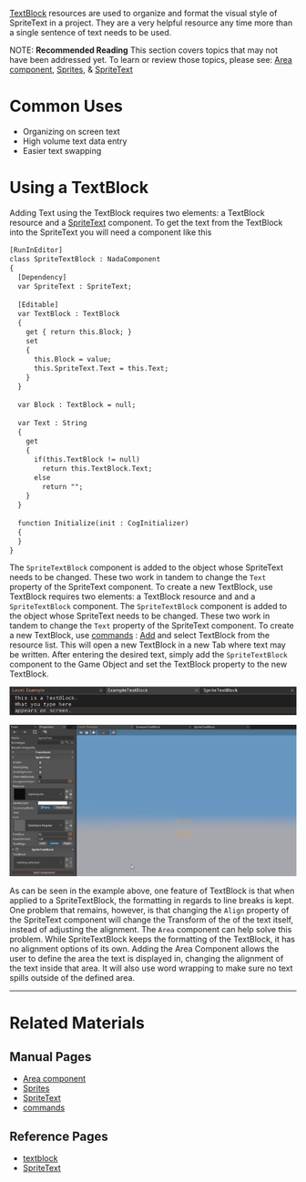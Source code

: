[TextBlock](https://github.com/ZilchEngine/ZilchDocs/blob/master/code_reference/class_reference/textblock.markdown) resources are used to organize and format the visual style of SpriteText in a project. They are a very helpful resource any time more than a single sentence of text needs to be used.

NOTE: **Recommended Reading**  This section covers topics that may not have been addressed yet. To learn or review those topics, please see: [Area component](https://github.com/ZilchEngine/ZilchDocs/blob/master/zilch_editor_documentation/zeromanual/graphics/sprites/area.markdown), [Sprites](https://github.com/ZilchEngine/ZilchDocs/blob/master/zilch_editor_documentation/zeromanual/graphics/sprites.markdown), & [SpriteText](https://github.com/ZilchEngine/ZilchDocs/blob/master/zilch_editor_documentation/zeromanual/graphics/sprites/spritetext.markdown)

 # Common Uses

 - Organizing on screen text
 - High volume text data entry
 - Easier text swapping

 # Using a TextBlock
Adding Text using the TextBlock requires two elements: a TextBlock resource and a [SpriteText](https://github.com/ZilchEngine/ZilchDocs/blob/master/code_reference/class_reference/spritetext.markdown) component. To get the text from the TextBlock into the SpriteText you will need a component like this

```lang=csharp
[RunInEditor]
class SpriteTextBlock : NadaComponent
{
  [Dependency]
  var SpriteText : SpriteText;
  
  [Editable]
  var TextBlock : TextBlock
  {
    get { return this.Block; }
    set
    {
      this.Block = value;
      this.SpriteText.Text = this.Text;
    }
  }
  
  var Block : TextBlock = null;
  
  var Text : String
  {
    get
    {
      if(this.TextBlock != null)
        return this.TextBlock.Text;
      else
        return "";
    }
  }
  
  function Initialize(init : CogInitializer)
  {
  }
}

```

The `SpriteTextBlock` component is added to the object whose SpriteText needs to be changed. These two work in tandem to change the `Text` property of the SpriteText component. To create a new TextBlock, use TextBlock requires two elements: a TextBlock resource and and a `SpriteTextBlock` component. The `SpriteTextBlock` component is added to the object whose SpriteText needs to be changed. These two work in tandem to change the `Text` property of the SpriteText component. To create a new TextBlock, use [commands](https://github.com/ZilchEngine/ZilchDocs/blob/master/zilch_editor_documentation/zeromanual/editor/editorcommands/commands.markdown) : [Add](https://github.com/ZilchEngine/ZilchDocs/blob/master/code_reference/command_reference.markdown#add) and select TextBlock from the resource list. This will open a new TextBlock in a new Tab where text may be written. After entering the desired text, simply add the `SpriteTextBlock` component to the Game Object and set the TextBlock property to the new TextBlock. 


![image](https://raw.githubusercontent.com/ZilchEngine/ZilchFiles/master/doc_files/47035.png)




![TextBlock](https://raw.githubusercontent.com/ZilchEngine/ZilchFiles/master/doc_files/47039.gif)


As can be seen in the example above, one feature of TextBlock is that when applied to a SpriteTextBlock, the formatting in regards to line breaks is kept. One problem that remains, however, is that changing the `Align` property of the SpriteText component will change the Transform of the of the text itself, instead of adjusting the alignment.
The `Area` component can help solve this problem. While SpriteTextBlock keeps the formatting of the TextBlock, it has no alignment options of its own. Adding the Area Component allows the user to define the area the text is displayed in, changing the alignment of the text inside that area. It will also use word wrapping to make sure no text spills outside of the defined area.

---

 # Related Materials
 ## Manual Pages
- [Area component](https://github.com/ZilchEngine/ZilchDocs/blob/master/zilch_editor_documentation.markdown)
- [Sprites](https://github.com/ZilchEngine/ZilchDocs/blob/master/zilch_editor_documentation.markdown)
- [SpriteText](https://github.com/ZilchEngine/ZilchDocs/blob/master/zilch_editor_documentation.markdown)
- [commands](https://github.com/ZilchEngine/ZilchDocs/blob/master/zilch_editor_documentation/zeromanual/editor/editorcommands/commands.markdown)

 ## Reference Pages
- [textblock](https://github.com/ZilchEngine/ZilchDocs/blob/master/code_reference/class_reference/textblock.markdown)
- [SpriteText](https://github.com/ZilchEngine/ZilchDocs/blob/master/code_reference/class_reference/spritetext.markdown)  

 